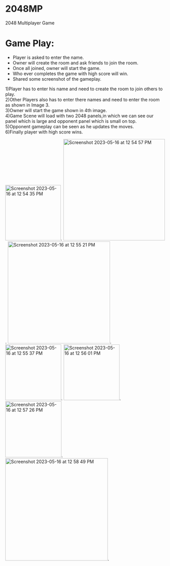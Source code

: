 # 2048MP
2048 Multiplayer Game

# Game Play:
* Player is asked to enter the name.
* Owner will create the room and ask friends to join the room.
* Once all joined, owner will start the game.
* Who ever completes the game with high score will win.
* Shared some screenshot of the gameplay.

1)Player has to enter his name and need to create the room to join others to play.  
2)Other Players also has to enter there names and need to enter the room as shown in Image 3.  
3)Owner will start the game shown in 4th image.  
4)Game Scene will load with two 2048 panels,in which we can see our panel which is large and opponent panel which is small on top.  
5)Opponent gameplay can be seen as he updates the moves.  
6)Finally player with high score wins.  

<img width="175" alt="Screenshot 2023-05-16 at 12 54 35 PM" src="https://github.com/sowmyaChiluveru/2048MP/assets/69203309/b97c05be-9ceb-476d-864c-4e524f6c49a6">. 
<img width="320" alt="Screenshot 2023-05-16 at 12 54 57 PM" src="https://github.com/sowmyaChiluveru/2048MP/assets/69203309/d8c6fa8f-29fe-452b-aeee-9d8413303733">. 
<img width="322" alt="Screenshot 2023-05-16 at 12 55 21 PM" src="https://github.com/sowmyaChiluveru/2048MP/assets/69203309/bf5eeee8-c4bc-4c49-90f2-0d6aa7c53dde">. 
<img width="176" alt="Screenshot 2023-05-16 at 12 55 37 PM" src="https://github.com/sowmyaChiluveru/2048MP/assets/69203309/a7c29d7e-e53b-48e3-9f63-728f0eec57b2">. 
<img width="176" alt="Screenshot 2023-05-16 at 12 56 01 PM" src="https://github.com/sowmyaChiluveru/2048MP/assets/69203309/b94cb6b4-244c-48a9-8414-ebd4bf07d406">. 
<img width="177" alt="Screenshot 2023-05-16 at 12 57 26 PM" src="https://github.com/sowmyaChiluveru/2048MP/assets/69203309/9ce88f96-1216-4232-8651-d5513c5a1517">. 
<img width="323" alt="Screenshot 2023-05-16 at 12 58 49 PM" src="https://github.com/sowmyaChiluveru/2048MP/assets/69203309/4deecb3f-5fbf-4aae-9e90-55d01abdcf62">. 

